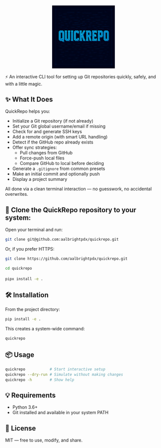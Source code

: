 <!-- # QuickRepo -->

<p align="center">
  <img src="assets/quickrepo.png" alt="quickrepo banner" width="40%">
</p>    

⚡ An interactive CLI tool for setting up Git repositories quickly, safely, and with a little magic.

## ✨ What It Does

QuickRepo helps you:

- Initialize a Git repository (if not already)
- Set your Git global username/email if missing
- Check for and generate SSH keys
- Add a remote origin (with smart URL handling)
- Detect if the GitHub repo already exists
- Offer sync strategies:
  - Pull changes from GitHub
  - Force-push local files
  - Compare GitHub to local before deciding
- Generate a `.gitignore` from common presets
- Make an initial commit and optionally push
- Display a project summary

All done via a clean terminal interaction — no guesswork, no accidental overwrites.

## 🧰 Clone the QuickRepo repository to your system:

Open your terminal and run:

```bash
git clone git@github.com:aalbrightpdx/quickrepo.git
```

Or, if you prefer HTTPS:

```bash
git clone https://github.com/aalbrightpdx/quickrepo.git
```

```bash
cd quickrepo

pipx install -e .
```

## 🛠 Installation

From the project directory:

```bash
pip install -e .
```

This creates a system-wide command:

```bash
quickrepo
```

## 📦 Usage

```bash
quickrepo           # Start interactive setup
quickrepo --dry-run # Simulate without making changes
quickrepo -h        # Show help
```

## 💡 Requirements

- Python 3.6+
- Git installed and available in your system PATH

## 📜 License

MIT — free to use, modify, and share.
